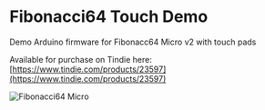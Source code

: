 # Fibonacci64 Touch Demo

Demo Arduino firmware for Fibonacc64 Micro v2 with touch pads

Available for purchase on Tindie here: [https://www.tindie.com/products/23597](https://www.tindie.com/products/23597)

![Fibonacci64 Micro](i.imgur.com/L1YCyR1.gif)
